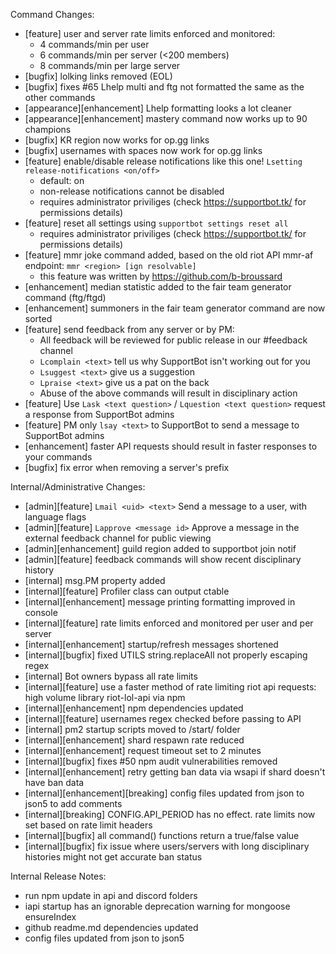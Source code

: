 Command Changes:
- [feature] user and server rate limits enforced and monitored:
    - 4 commands/min per user
    - 6 commands/min per server (<200 members)
    - 8 commands/min per large server
- [bugfix] lolking links removed (EOL)
- [bugfix] fixes #65 Lhelp multi and ftg not formatted the same as the other commands
- [appearance][enhancement] Lhelp formatting looks a lot cleaner
- [appearance][enhancement] mastery command now works up to 90 champions
- [bugfix] KR region now works for op.gg links
- [bugfix] usernames with spaces now work for op.gg links
- [feature] enable/disable release notifications like this one! `Lsetting release-notifications <on/off>`
    - default: on
    - non-release notifications cannot be disabled
    - requires administrator priviliges (check https://supportbot.tk/ for permissions details)
- [feature] reset all settings using `supportbot settings reset all`
    - requires administrator priviliges (check https://supportbot.tk/ for permissions details)
- [feature] mmr joke command added, based on the old riot API mmr-af endpoint: `mmr <region> [ign resolvable]`
    - this feature was written by https://github.com/b-broussard
- [enhancement] median statistic added to the fair team generator command (ftg/ftgd)
- [enhancement] summoners in the fair team generator command are now sorted
- [feature] send feedback from any server or by PM:
    - All feedback will be reviewed for public release in our #feedback channel
    - `Lcomplain <text>` tell us why SupportBot isn't working out for you
    - `Lsuggest <text>` give us a suggestion
    - `Lpraise <text>` give us a pat on the back
    - Abuse of the above commands will result in disciplinary action
- [feature] Use `Lask <text question>` / `Lquestion <text question>` request a response from SupportBot admins
- [feature] PM only `lsay <text>` to SupportBot to send a message to SupportBot admins
- [enhancement] faster API requests should result in faster responses to your commands
- [bugfix] fix error when removing a server's prefix

Internal/Administrative Changes:
- [admin][feature] `Lmail <uid> <text>` Send a message to a user, with language flags
- [admin][feature] `Lapprove <message id>` Approve a message in the external feedback channel for public viewing
- [admin][enhancement] guild region added to supportbot join notif
- [admin][feature] feedback commands will show recent disciplinary history
- [internal] msg.PM property added
- [internal][feature] Profiler class can output ctable
- [internal][enhancement] message printing formatting improved in console
- [internal][feature] rate limits enforced and monitored per user and per server
- [internal][enhancement] startup/refresh messages shortened
- [internal][bugfix] fixed UTILS string.replaceAll not properly escaping regex
- [internal] Bot owners bypass all rate limits
- [internal][feature] use a faster method of rate limiting riot api requests: high volume library riot-lol-api via npm
- [internal][enhancement] npm dependencies updated
- [internal][feature] usernames regex checked before passing to API
- [internal] pm2 startup scripts moved to /start/ folder
- [internal][enhancement] shard respawn rate reduced
- [internal][enhancement] request timeout set to 2 minutes
- [internal][bugfix] fixes #50 npm audit vulnerabilities removed
- [internal][enhancement] retry getting ban data via wsapi if shard doesn't have ban data
- [internal][enhancement][breaking] config files updated from json to json5 to add comments
- [internal][breaking] CONFIG.API_PERIOD has no effect. rate limits now set based on rate limit headers
- [internal][bugfix] all command() functions return a true/false value
- [internal][bugfix] fix issue where users/servers with long disciplinary histories might not get accurate ban status

Internal Release Notes:
- run npm update in api and discord folders
- iapi startup has an ignorable deprecation warning for mongoose ensureIndex
- github readme.md dependencies updated
- config files updated from json to json5
